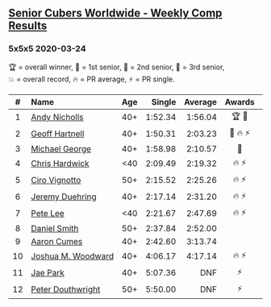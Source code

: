 <style>table {white-space: nowrap;}</style>

## [Senior Cubers Worldwide - Weekly Comp Results](/scw-comp/results/)
### 5x5x5 2020-03-24

<span style="white-space: nowrap;">🏆 = overall winner</span>, <span style="white-space: nowrap;">🥇 = 1st senior</span>, <span style="white-space: nowrap;">🥈 = 2nd senior</span>, <span style="white-space: nowrap;">🥉 = 3rd senior</span>, <span style="white-space: nowrap;">💥 = overall record</span>, <span style="white-space: nowrap;">🔥 = PR average</span>, <span style="white-space: nowrap;">⚡ = PR single</span>.

| # | Name | Age | Single | Average | Awards | Solve 1 | Solve 2 | Solve 3 | Solve 4 | Solve 5 | Video |
| :--: | :-- | :--: | --: | --: | :--: | --: | --: | --: | --: | --: | :-- |
| 1 | [Andy Nicholls](../../persons/andy_nicholls/555.md) | 40+ | 1:52.34 | 1:56.04 | 🏆 🥇 | 1:53.77 | 2:05.36 | 1:52.34 | 1:53.78 | 2:00.56 | [Link](https://www.facebook.com/events/5078365835514885/permalink/5098987150119420/) |
| 2 | [Geoff Hartnell](../../persons/geoff_hartnell/555.md) | 40+ | 1:50.31 | 2:03.23 | 🥈 🔥 ⚡ | 2:04.36 | 1:50.31 | 2:21.19 | 2:03.89 | 2:01.45 | [Link](https://www.facebook.com/events/5078365835514885/permalink/5101262129891922/) |
| 3 | [Michael George](../../persons/michael_george/555.md) | 40+ | 1:58.98 | 2:10.57 | 🥉 | 2:05.54 | 3:29.97 | 2:03.11 | 1:58.98 | 2:23.07 | [Link](https://www.facebook.com/events/5078365835514885/permalink/5095441573807311/) |
| 4 | [Chris Hardwick](../../persons/chris_hardwick/555.md) | <40 | 2:09.49 | 2:19.32 | 🔥 ⚡ | 2:19.91 | 2:38.33 | 2:26.93 | 2:11.12 | 2:09.49 | [Link](https://www.facebook.com/events/5078365835514885/permalink/5107384065946395/) |
| 5 | [Ciro Vignotto](../../persons/ciro_vignotto/555.md) | 50+ | 2:15.52 | 2:25.26 | 🔥 ⚡ | 2:26.52 | 2:29.37 | 2:34.48 | 2:19.90 | 2:15.52 | [Link](https://www.facebook.com/events/5078365835514885/permalink/5082593301758805/) |
| 6 | [Jeremy Duehring](../../persons/jeremy_duehring/555.md) | 40+ | 2:17.14 | 2:31.20 | 🔥 ⚡ | 2:17.14 | 2:34.65 | 2:24.55 | 2:40.22 | 2:34.40 | [Link](https://www.facebook.com/events/5078365835514885/permalink/5082560948428707/) |
| 7 | [Pete Lee](../../persons/pete_lee/555.md) | <40 | 2:21.67 | 2:47.69 | 🔥 ⚡ | 2:21.67 | 2:59.60 | 3:01.81 | DNS | DNS | [Link](https://www.facebook.com/events/5078365835514885/permalink/5108390359179099/) |
| 8 | [Daniel Smith](../../persons/daniel_smith/555.md) | 50+ | 2:37.84 | 2:52.00 |  | 4:00.33 | 3:09.17 | 2:37.84 | 2:41.11 | 2:45.72 | [Link](https://www.facebook.com/events/5078365835514885/permalink/5104818136202988/) |
| 9 | [Aaron Cumes](../../persons/aaron_cumes/555.md) | 40+ | 2:42.60 | 3:13.74 |  | 3:28.44 | 3:10.65 | 3:35.38 | 2:42.60 | 3:02.13 | [Link](https://www.facebook.com/events/5078365835514885/permalink/5082204785130990/) |
| 10 | [Joshua M. Woodward](../../persons/joshua_m_woodward/555.md) | 40+ | 4:06.17 | 4:17.14 | 🔥 ⚡ | 4:21.11 | 4:06.17 | 4:09.72 | 4:28.52 | 4:20.59 | [Link](https://www.facebook.com/events/5078365835514885/permalink/5101597413191727/) |
| 11 | [Jae Park](../../persons/jae_park/555.md) | 40+ | 5:07.36 | DNF | ⚡ | 5:17.00 | 5:07.36 | DNS | DNS | DNS | [Link](https://www.facebook.com/events/5078365835514885/permalink/5079528812065254/) |
| 12 | [Peter Douthwright](../../persons/peter_douthwright/555.md) | 50+ | 5:50.00 | DNF | ⚡ | 6:26.85 | 5:50.00 | DNS | DNS | DNS | [Link](https://www.facebook.com/events/5078365835514885/permalink/5098666160151519/) |

<!-- Global site tag (gtag.js) - Google Analytics -->
<script async src="https://www.googletagmanager.com/gtag/js?id=UA-86348435-3"></script>
<script>window.dataLayer = window.dataLayer || []; function gtag() {dataLayer.push(arguments);} gtag('js', new Date()); gtag('config', 'UA-86348435-3');</script>
